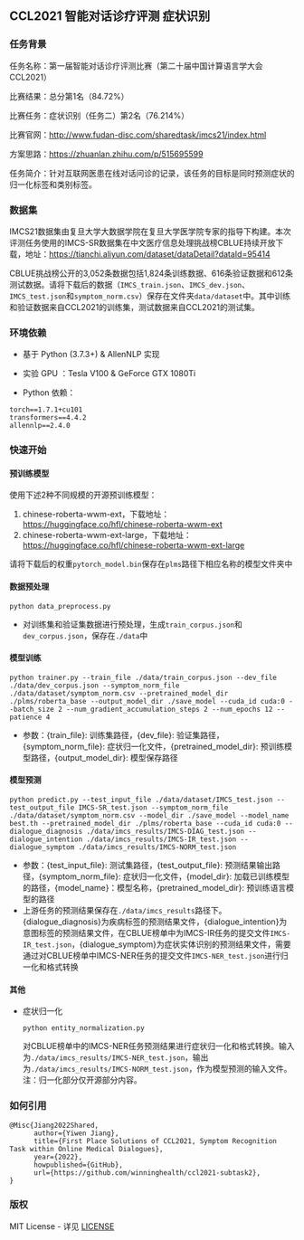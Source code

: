 ## CCL2021 智能对话诊疗评测 症状识别

### 任务背景

任务名称：第一届智能对话诊疗评测比赛（第二十届中国计算语言学大会 CCL2021）

比赛结果：总分第1名（84.72%）

比赛任务：症状识别（任务二）第2名（76.214%）

比赛官网：http://www.fudan-disc.com/sharedtask/imcs21/index.html

方案思路：https://zhuanlan.zhihu.com/p/515695599

任务简介：针对互联网医患在线对话问诊的记录，该任务的目标是同时预测症状的归一化标签和类别标签。

### 数据集

IMCS21数据集由复旦大学大数据学院在复旦大学医学院专家的指导下构建。本次评测任务使用的IMCS-SR数据集在中文医疗信息处理挑战榜CBLUE持续开放下载，地址：https://tianchi.aliyun.com/dataset/dataDetail?dataId=95414

CBLUE挑战榜公开的3,052条数据包括1,824条训练数据、616条验证数据和612条测试数据。请将下载后的数据（`IMCS_train.json`、`IMCS_dev.json`、`IMCS_test.json`和`symptom_norm.csv`）保存在文件夹`data/dataset`中。其中训练和验证数据来自CCL2021的训练集，测试数据来自CCL2021的测试集。

### 环境依赖

- 基于 Python (3.7.3+) & AllenNLP 实现

- 实验 GPU ：Tesla V100 & GeForce GTX 1080Ti

- Python 依赖：

```
torch==1.7.1+cu101
transformers==4.4.2
allennlp==2.4.0
```

### 快速开始

#### 预训练模型

使用下述2种不同规模的开源预训练模型：

1. chinese-roberta-wwm-ext，下载地址：https://huggingface.co/hfl/chinese-roberta-wwm-ext
2. chinese-roberta-wwm-ext-large，下载地址：https://huggingface.co/hfl/chinese-roberta-wwm-ext-large

请将下载后的权重`pytorch_model.bin`保存在`plms`路径下相应名称的模型文件夹中

#### 数据预处理

```
python data_preprocess.py
```

- 对训练集和验证集数据进行预处理，生成`train_corpus.json`和`dev_corpus.json`，保存在`./data`中

#### 模型训练

```
python trainer.py --train_file ./data/train_corpus.json --dev_file ./data/dev_corpus.json --symptom_norm_file ./data/dataset/symptom_norm.csv --pretrained_model_dir ./plms/roberta_base --output_model_dir ./save_model --cuda_id cuda:0 --batch_size 2 --num_gradient_accumulation_steps 2 --num_epochs 12 --patience 4
```

- 参数：{train_file}: 训练集路径，{dev_file}: 验证集路径，{symptom_norm_file}: 症状归一化文件，{pretrained_model_dir}: 预训练模型路径，{output_model_dir}: 模型保存路径

#### 模型预测

```
python predict.py --test_input_file ./data/dataset/IMCS_test.json --test_output_file IMCS-SR_test.json --symptom_norm_file ./data/dataset/symptom_norm.csv --model_dir ./save_model --model_name best.th --pretrained_model_dir ./plms/roberta_base --cuda_id cuda:0 --dialogue_diagnosis ./data/imcs_results/IMCS-DIAG_test.json --dialogue_intention ./data/imcs_results/IMCS-IR_test.json --dialogue_symptom ./data/imcs_results/IMCS-NORM_test.json
```

- 参数：{test_input_file}: 测试集路径，{test_output_file}: 预测结果输出路径，{symptom_norm_file}: 症状归一化文件，{model_dir}: 加载已训练模型的路径，{model_name}：模型名称，{pretrained_model_dir}: 预训练语言模型的路径
- 上游任务的预测结果保存在`./data/imcs_results`路径下。{dialogue_diagnosis}为疾病标签的预测结果文件，{dialogue_intention}为意图标签的预测结果文件，在CBLUE榜单中为IMCS-IR任务的提交文件`IMCS-IR_test.json`，{dialogue_symptom}为症状实体识别的预测结果文件，需要通过对CBLUE榜单中IMCS-NER任务的提交文件`IMCS-NER_test.json`进行归一化和格式转换

#### 其他

- 症状归一化

  ```
  python entity_normalization.py
  ```

  对CBLUE榜单中的IMCS-NER任务预测结果进行症状归一化和格式转换。输入为`./data/imcs_results/IMCS-NER_test.json`，输出为`./data/imcs_results/IMCS-NORM_test.json`，作为模型预测的输入文件。注：归一化部分仅开源部分内容。

### 如何引用

```
@Misc{Jiang2022Shared,
      author={Yiwen Jiang},
      title={First Place Solutions of CCL2021, Symptom Recognition Task within Online Medical Dialogues},
      year={2022},
      howpublished={GitHub},
      url={https://github.com/winninghealth/ccl2021-subtask2},
}
```

### 版权

MIT License - 详见 [LICENSE](LICENSE)
